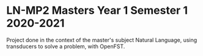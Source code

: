 # LN-MP2 Masters Year 1 Semester 1 2020-2021

Project done in the context of the master's subject Natural Language, using transducers to solve a problem, with OpenFST.
